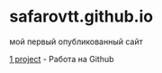 # safarovtt.github.io
мой первый опубликованный сайт

[1 project](https://safarovtt.github.io/firstProject/ "Мой первый сайт") - Работа на Github
